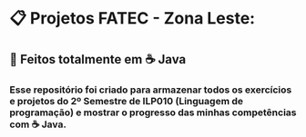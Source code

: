 # 📋 Projetos FATEC - Zona Leste:
## 🔗 Feitos totalmente em ☕ Java

### Esse repositório foi criado para armazenar todos os exercícios e projetos do 2º Semestre de ILP010 (Linguagem de programação) e mostrar o progresso das minhas competências com ☕ Java.
